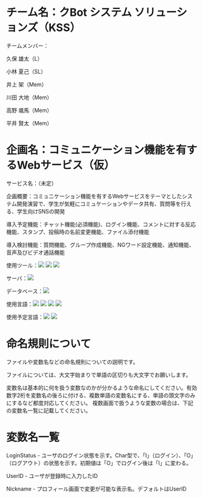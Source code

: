 # チーム名：クBot システム ソリューションズ（KSS）
チームメンバー：

久保 雄太（L）

小林 夏己（SL）

井上 架（Mem）

川田 大地（Mem）

高野 颯馬（Mem）

平井 賢太（Mem）

# 企画名：コミュニケーション機能を有するWebサービス（仮）
サービス名：（未定）

企画概要：コミュニケーション機能を有するWebサービスをテーマとしたシステム開発演習で、学生が気軽にコミュケーションやデータ共有、質問等を行える、学生向けSNSの開発

導入予定機能：チャット機能(必須機能)、ログイン機能、コメントに対する反応機能、スタンプ、投稿時の名前変更機能、ファイル添付機能

導入検討機能：質問機能、グループ作成機能、NGワード設定機能、通知機能、音声及びビデオ通話機能

使用ツール：<img src="https://img.shields.io/badge/-Eclipse-000000.svg?logo=eclipseide&style=plastic">
<img src="https://img.shields.io/badge/-Figma-000000.svg?logo=figma&style=plastic">
<img src="https://img.shields.io/badge/-Github-000000.svg?logo=github&style=plastic">

サーバ：<img src="https://img.shields.io/badge/-LOLIPOP-000000.svg?logo=LOLIPOP&style=plastic">

データベース：<img src="https://img.shields.io/badge/-Mysql-000000.svg?logo=mysql&style=plastic">

使用言語：<img src="https://img.shields.io/badge/-Html5-000000.svg?logo=html5&style=plastic">
<img src="https://img.shields.io/badge/-Javascript-000000.svg?logo=javascript&style=plastic">
<img src="https://img.shields.io/badge/-Vue.js-000000.svg?logo=vue.js&style=plastic">
<img src="https://img.shields.io/badge/-PHP-000000.svg?logo=php&style=plastic">

使用予定言語：<img src="https://img.shields.io/badge/-Node.js-000000.svg?logo=Node.js&style=plastic">
<img src="https://img.shields.io/badge/-React-000000.svg?logo=React&style=plastic">

# 命名規則について
ファイルや変数名などの命名規則についての説明です。

ファイルについては、大文字始まりで単語の区切りも大文字でお願いします。

変数名は基本的に何を扱う変数なのかが分かるような命名にしてください。有効数字2桁を変数名の後ろに付ける、複数単語の変数名にする、単語の頭文字のみにするなど都度対応してください。
複数画面で扱うような変数の場合は、下記の変数名一覧に記載してください。

# 変数名一覧
LoginStatus - ユーザのログイン状態を示す。Char型で、「I」（ログイン）、「O」（ログアウト）の状態を示す。初期値は「O」でログイン後は「I」に変わる。

UserID - ユーザが登録時に入力したID

Nickname - プロフィール画面で変更が可能な表示名。デフォルトはUserID

